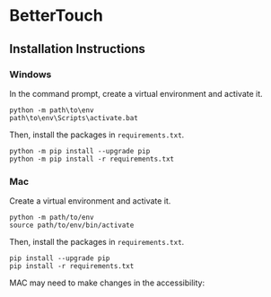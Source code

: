 # BetterTouch

## Installation Instructions

### Windows 

In the command prompt, create a virtual environment and activate it.

```
python -m path\to\env
path\to\env\Scripts\activate.bat
```

Then, install the packages in `requirements.txt`. 

```
python -m pip install --upgrade pip
python -m pip install -r requirements.txt
```

### Mac

Create a virtual environment and activate it.

```
python -m path/to/env
source path/to/env/bin/activate
```

Then, install the packages in `requirements.txt`. 

```
pip install --upgrade pip
pip install -r requirements.txt
```

MAC may need to make changes in the accessibility:



